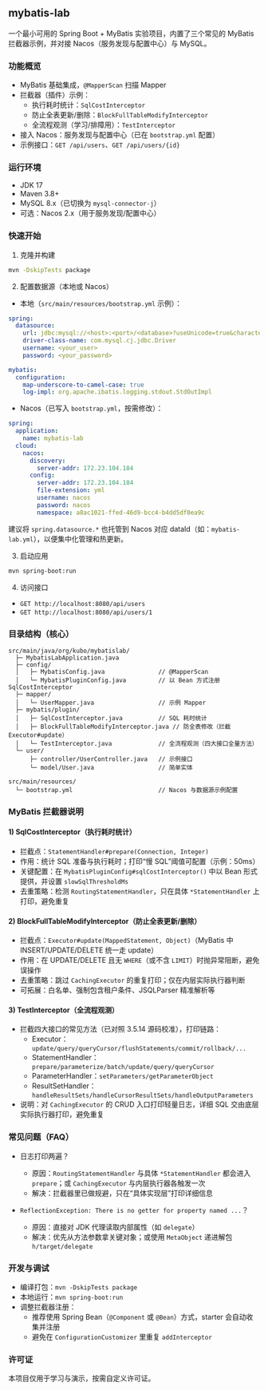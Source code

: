 ## mybatis-lab

一个最小可用的 Spring Boot + MyBatis 实验项目，内置了三个常见的 MyBatis 拦截器示例，并对接 Nacos（服务发现与配置中心）与 MySQL。

### 功能概览
- MyBatis 基础集成，`@MapperScan` 扫描 Mapper
- 拦截器（插件）示例：
  - 执行耗时统计：`SqlCostInterceptor`
  - 防止全表更新/删除：`BlockFullTableModifyInterceptor`
  - 全流程观测（学习/排障用）：`TestInterceptor`
- 接入 Nacos：服务发现与配置中心（已在 `bootstrap.yml` 配置）
- 示例接口：`GET /api/users`、`GET /api/users/{id}`

### 运行环境
- JDK 17
- Maven 3.8+
- MySQL 8.x（已切换为 `mysql-connector-j`）
- 可选：Nacos 2.x（用于服务发现/配置中心）

### 快速开始
1) 克隆并构建
```bash
mvn -DskipTests package
```

2) 配置数据源（本地或 Nacos）
- 本地（`src/main/resources/bootstrap.yml` 示例）：
```yml
spring:
  datasource:
    url: jdbc:mysql://<host>:<port>/<database>?useUnicode=true&characterEncoding=utf-8&serverTimezone=Asia/Shanghai&useSSL=false&allowPublicKeyRetrieval=true
    driver-class-name: com.mysql.cj.jdbc.Driver
    username: <your_user>
    password: <your_password>

mybatis:
  configuration:
    map-underscore-to-camel-case: true
    log-impl: org.apache.ibatis.logging.stdout.StdOutImpl
```

- Nacos（已写入 `bootstrap.yml`，按需修改）：
```yml
spring:
  application:
    name: mybatis-lab
  cloud:
    nacos:
      discovery:
        server-addr: 172.23.104.184
      config:
        server-addr: 172.23.104.184
        file-extension: yml
        username: nacos
        password: nacos
        namespace: a8ac1021-ffed-46d9-bcc4-b4dd5df0ea9c
```
建议将 `spring.datasource.*` 也托管到 Nacos 对应 dataId（如：`mybatis-lab.yml`），以便集中化管理和热更新。

3) 启动应用
```bash
mvn spring-boot:run
```

4) 访问接口
- `GET http://localhost:8080/api/users`
- `GET http://localhost:8080/api/users/1`

### 目录结构（核心）
```
src/main/java/org/kubo/mybatislab/
  ├─ MybatisLabApplication.java
  ├─ config/
  │   ├─ MybatisConfig.java               // @MapperScan
  │   └─ MybatisPluginConfig.java         // 以 Bean 方式注册 SqlCostInterceptor
  ├─ mapper/
  │   └─ UserMapper.java                  // 示例 Mapper
  ├─ mybatis/plugin/
  │   ├─ SqlCostInterceptor.java          // SQL 耗时统计
  │   ├─ BlockFullTableModifyInterceptor.java // 防全表修改（拦截 Executor#update）
  │   └─ TestInterceptor.java             // 全流程观测（四大接口全量方法）
  └─ user/
      ├─ controller/UserController.java   // 示例接口
      └─ model/User.java                  // 简单实体

src/main/resources/
  └─ bootstrap.yml                        // Nacos 与数据源示例配置
```

### MyBatis 拦截器说明
#### 1) SqlCostInterceptor（执行耗时统计）
- 拦截点：`StatementHandler#prepare(Connection, Integer)`
- 作用：统计 SQL 准备与执行耗时；打印“慢 SQL”阈值可配置（示例：50ms）
- 关键配置：在 `MybatisPluginConfig#sqlCostInterceptor()` 中以 Bean 形式提供，并设置 `slowSqlThresholdMs`
- 去重策略：检测 `RoutingStatementHandler`，只在具体 `*StatementHandler` 上打印，避免重复

#### 2) BlockFullTableModifyInterceptor（防止全表更新/删除）
- 拦截点：`Executor#update(MappedStatement, Object)`（MyBatis 中 INSERT/UPDATE/DELETE 统一走 update）
- 作用：在 UPDATE/DELETE 且无 `WHERE`（或不含 `LIMIT`）时抛异常阻断，避免误操作
- 去重策略：跳过 `CachingExecutor` 的重复打印；仅在内层实际执行器判断
- 可拓展：白名单、强制包含租户条件、JSQLParser 精准解析等

#### 3) TestInterceptor（全流程观测）
- 拦截四大接口的常见方法（已对照 3.5.14 源码校准），打印链路：
  - Executor：`update/query/queryCursor/flushStatements/commit/rollback/...`
  - StatementHandler：`prepare/parameterize/batch/update/query/queryCursor`
  - ParameterHandler：`setParameters/getParameterObject`
  - ResultSetHandler：`handleResultSets/handleCursorResultSets/handleOutputParameters`
- 说明：对 `CachingExecutor` 的 CRUD 入口打印轻量日志，详细 SQL 交由底层实际执行器打印，避免重复

### 常见问题（FAQ）
- 日志打印两遍？
  - 原因：`RoutingStatementHandler` 与具体 `*StatementHandler` 都会进入 `prepare`；或 `CachingExecutor` 与内层执行器各触发一次
  - 解决：拦截器里已做规避，只在“具体实现层”打印详细信息

- `ReflectionException: There is no getter for property named ...`？
  - 原因：直接对 JDK 代理读取内部属性（如 `delegate`）
  - 解决：优先从方法参数拿关键对象；或使用 `MetaObject` 递进解包 `h/target/delegate`

### 开发与调试
- 编译打包：`mvn -DskipTests package`
- 本地运行：`mvn spring-boot:run`
- 调整拦截器注册：
  - 推荐使用 Spring Bean（`@Component` 或 `@Bean`）方式，starter 会自动收集并注册
  - 避免在 `ConfigurationCustomizer` 里重复 `addInterceptor`

### 许可证
本项目仅用于学习与演示，按需自定义许可证。


